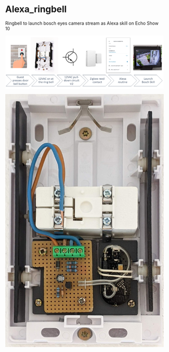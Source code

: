 # Alexa_ringbell
Ringbell to launch bosch eyes camera stream as Alexa skill on Echo Show 10

![imgs/action_flow.png](imgs/action_flow.png)

![imgs/HW_V2_integrated.jpg](imgs/HW_V2_integrated.jpg)